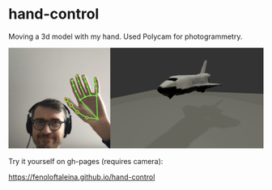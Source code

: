 # hand-control
Moving a 3d model with my hand. Used Polycam for photogrammetry.

![image me controlling the altitude](./hand-control.png)

Try it yourself on gh-pages (requires camera):

https://fenoloftaleina.github.io/hand-control
